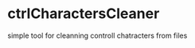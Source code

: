 ctrlCharactersCleaner
=====================

simple tool for cleanning controll chatracters from files
